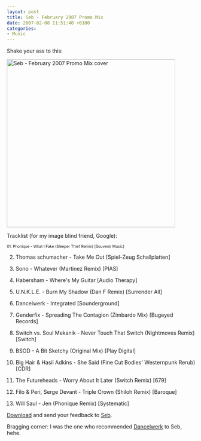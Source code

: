 ```yaml
---
layout: post
title: Seb - February 2007 Promo Mix
date: 2007-02-08 11:51:40 +0100
categories:
- Music
---
```

Shake your ass to this:

<img src="http://www.rusiczki.net/blog/blogpics/seb_february_2007_promo_mix_cover.jpg" width="450" height="450" alt="Seb - February 2007 Promo Mix cover" class="image" />

Tracklist (for my image blind friend, Google):

<span style="font-size: 10px;">01. Phonique - What I Fake (Sleeper Thief Remix) [Souvenir Music]

02. Thomas schumacher - Take Me Out [Spiel-Zeug Schallplatten]

03. Sono - Whatever (Martinez Remix) [PIAS]

04. Habersham - Where's My Guitar [Audio Therapy]

05. U.N.K.L.E. - Burn My Shadow (Dan F Remix) [Surrender All]

06. Dancelwerk - Integrated [Sounderground]

07. Genderfix - Spreading The Contagion (Zimbardo Mix) [Bugeyed Records]

08. Switch vs. Soul Mekanik - Never Touch That Switch (Nightmoves Remix) [Switch]

09. BSOD - A Bit Sketchy (Original Mix) [Play Digital]

10. Big Hair & Hasil Adkins - She Said (Fine Cut Bodies' Westernpunk Rerub) [CDR]

11. The Futureheads - Worry About It Later (Switch Remix) [679]

12. Filo & Peri, Serge Devant - Triple Crown (Shiloh Remix) [Baroque]

13. Will Saul - Jen (Phonique Remix) [Systematic]</span>

<a href="http://www.infamous.ro/mixes/seb_feb_07_promo_mix.mp3">Download</a> and send your feedback to <a href="http://www.infamous.ro">Seb</a>.

Bragging corner: I was the one who recommended <a href="http://www.myspace.com/dancelwerk">Dancelwerk</a> to Seb, hehe.
